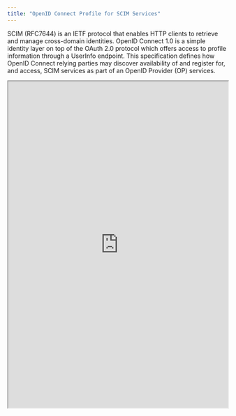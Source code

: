 ```yaml
---
title: "OpenID Connect Profile for SCIM Services"
---
```


SCIM (RFC7644) is an IETF protocol that enables HTTP clients to retrieve and manage cross-domain identities. OpenID Connect 1.0 is a simple identity layer on top of the OAuth 2.0 protocol which offers access to profile information through a UserInfo endpoint. This specification defines how OpenID Connect relying parties may discover availability of and register for, and access, SCIM services as part of an OpenID Provider (OP) services.

<iframe height="750" width="100%" src="https://ewelton.github.io/ktest/wiki.html#OpenID%20Connect%20Profile%20for%20SCIM%20Services"></iframe>

